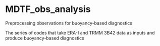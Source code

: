 # MDTF_obs_analysis
Preprocessing observations for buoyancy-based diagnostics

The series of codes that take ERA-I and TRMM 3B42 data as inputs and produce buoyancy-based diagnostics
